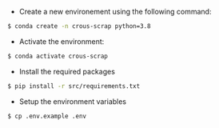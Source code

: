 - Create a new environement using the following command:

```bash
$ conda create -n crous-scrap python=3.8
```

- Activate the environment:

```bash
$ conda activate crous-scrap
```

- Install the required packages

```bash
$ pip install -r src/requirements.txt
```

- Setup the environment variables

```bash
$ cp .env.example .env
```

